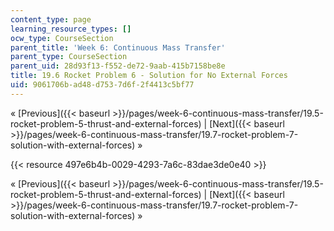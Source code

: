 ```yaml
---
content_type: page
learning_resource_types: []
ocw_type: CourseSection
parent_title: 'Week 6: Continuous Mass Transfer'
parent_type: CourseSection
parent_uid: 28d93f13-f552-de72-9aab-415b7158be8e
title: 19.6 Rocket Problem 6 - Solution for No External Forces
uid: 9061706b-ad48-d753-7d6f-2f4413c5bf77
---
```


« [Previous]({{< baseurl >}}/pages/week-6-continuous-mass-transfer/19.5-rocket-problem-5-thrust-and-external-forces) | [Next]({{< baseurl >}}/pages/week-6-continuous-mass-transfer/19.7-rocket-problem-7-solution-with-external-forces) »

{{< resource 497e6b4b-0029-4293-7a6c-83dae3de0e40 >}}

« [Previous]({{< baseurl >}}/pages/week-6-continuous-mass-transfer/19.5-rocket-problem-5-thrust-and-external-forces) | [Next]({{< baseurl >}}/pages/week-6-continuous-mass-transfer/19.7-rocket-problem-7-solution-with-external-forces) »